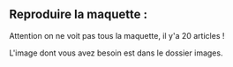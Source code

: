 ## Reproduire la maquette :

Attention on ne voit pas tous la maquette, il y'a 20 articles !

L'image dont vous avez besoin est dans le dossier images.

